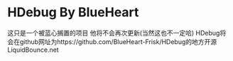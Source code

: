 # HDebug By BlueHeart
这只是一个被蓝心搁置的项目
他将不会再次更新(当然这也不一定哈)
HDebug将会在github网址为https://github.com/BlueHeart-Frisk/HDebug的地方开源
LiquidBounce.net
